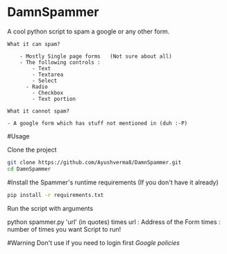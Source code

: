 # DamnSpammer

A cool python script to spam a google or any other form.

	What it can spam?	

		- Mostly Single page forms   (Not sure about all)
	 	- The following controls :
			- Text
			- Textarea
			- Select
		  - Radio
			- Checkbox
			- Text portion

	What it cannot spam?

	- A google form which has stuff not mentioned in (duh :-P)


#Usage

Clone the project
```sh
git clone https://github.com/Ayushverma8/DamnSpammer.git
cd DamnSpammer
```
#Install the Spammer's runtime requirements (If you don't have it already)
```sh
pip install -r requirements.txt
```
Run the script with arguments

python spammer.py 'url' (in quotes) times
url : Address of the Form 
times : number of times you want Script to run!
 
 #Warning
 Don't use if you need to login first *Google policies*
